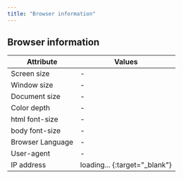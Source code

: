 ```yaml
---
title: "Browser information"
---
```


## Browser information

| Attribute | Values |
|--|--|
| Screen size | <span id="screen-size">-</span> |
| Window size | <span id="browser-window-size">-</span> |
| Document size | <span id="browser-document-size">-</span> |
| Color depth | <span id="color-depth">-</span> |
| html font-size | <span id="html-font-size">-</span> |
| body font-size | <span id="body-font-size">-</span> |
| Browser Language | <span id="browser-language">-</span> |
| User-agent | <span id="user-agent">-</span> |
| IP address | <span id="ip-address">loading...</span> [<i class="fas fa-external-link-alt"></i>](http://www.ipconfig.co.kr/){:target="_blank"} |

<script>
    (function() {
        function getBrowserWidth() {
            return Math.max(
                    document.body.scrollWidth,
                    document.documentElement.scrollWidth,
                    document.body.offsetWidth,
                    document.documentElement.offsetWidth,
                    document.documentElement.clientWidth
                );
        }

        function getBrowserHeight() {
            return Math.max(
                    document.body.scrollHeight,
                    document.documentElement.scrollHeight,
                    document.body.offsetHeight,
                    document.documentElement.offsetHeight,
                    document.documentElement.clientHeight
                );
        }

        try {
            $("#screen-size").text(window.screen.width + " x " + window.screen.height);
            $("#browser-window-size").text($(window).width() + " x " + $(window).height());
            $("#browser-document-size").text(getBrowserWidth() + " x " + getBrowserHeight());
            $("#color-depth").text(screen.colorDepth + " bit");
            $("#html-font-size").text(window.getComputedStyle(document.getElementsByTagName("html")[0]).getPropertyValue('font-size'));
            $("#body-font-size").text(window.getComputedStyle(document.body).getPropertyValue('font-size'));
            $("#browser-language").text(navigator.language || navigator.userLanguage);
            $("#user-agent").text(window.navigator.userAgent);

            $.ajax("https://api.ipify.org?format=json")
                .done(function(data) {
                    $("#ip-address").text(data.ip);
                })
                .fail(function() {
                    $("#ip-address").text("unknown");
                });
        } catch (e) {
        }

        $(window).resize(function() {
            $("#browser-window-size").text($(window).width() + " x " + $(window).height());
            $("#browser-document-size").text(getBrowserWidth() + " x " + getBrowserHeight());
        });
    })();
</script>
